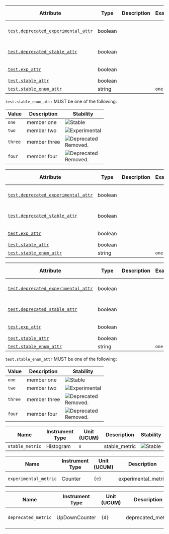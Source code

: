 <!-- semconv test -->
| Attribute  | Type | Description  | Examples  | [Requirement Level](https://opentelemetry.io/docs/specs/semconv/general/attribute-requirement-level/) | Stability |
|---|---|---|---|---|---|
| [`test.deprecated_experimental_attr`](stable_badges_expected.md) | boolean |  |  | `Required` | ![Deprecated](https://img.shields.io/badge/-deprecated-red)<br>Removed. |
| [`test.deprecated_stable_attr`](stable_badges_expected.md) | boolean |  |  | `Required` | ![Deprecated](https://img.shields.io/badge/-deprecated-red)<br>Removed. |
| [`test.exp_attr`](stable_badges_expected.md) | boolean |  |  | `Required` | ![Experimental](https://img.shields.io/badge/-experimental-blue) |
| [`test.stable_attr`](stable_badges_expected.md) | boolean |  |  | `Required` | ![Stable](https://img.shields.io/badge/-stable-lightgreen) |
| [`test.stable_enum_attr`](stable_badges_expected.md) | string |  | `one` | `Recommended` | ![Stable](https://img.shields.io/badge/-stable-lightgreen) |

`test.stable_enum_attr` MUST be one of the following:

| Value  | Description | Stability |
|---|---|---|
| `one` | member one | ![Stable](https://img.shields.io/badge/-stable-lightgreen) |
| `two` | member two | ![Experimental](https://img.shields.io/badge/-experimental-blue) |
| `three` | member three | ![Deprecated](https://img.shields.io/badge/-deprecated-red)<br>Removed. |
| `four` | member four | ![Deprecated](https://img.shields.io/badge/-deprecated-red)<br>Removed. |
<!-- endsemconv -->

<!-- semconv ref_test -->
| Attribute  | Type | Description  | Examples  | [Requirement Level](https://opentelemetry.io/docs/specs/semconv/general/attribute-requirement-level/) | Stability |
|---|---|---|---|---|---|
| [`test.deprecated_experimental_attr`](stable_badges_expected.md) | boolean |  |  | `Required` | ![Deprecated](https://img.shields.io/badge/-deprecated-red)<br>Removed. |
| [`test.deprecated_stable_attr`](stable_badges_expected.md) | boolean |  |  | `Required` | ![Deprecated](https://img.shields.io/badge/-deprecated-red)<br>Removed. |
| [`test.exp_attr`](stable_badges_expected.md) | boolean |  |  | `Required` | ![Experimental](https://img.shields.io/badge/-experimental-blue) |
| [`test.stable_attr`](stable_badges_expected.md) | boolean |  |  | `Required` | ![Stable](https://img.shields.io/badge/-stable-lightgreen) |
| [`test.stable_enum_attr`](stable_badges_expected.md) | string |  | `one` | `Recommended` | ![Stable](https://img.shields.io/badge/-stable-lightgreen) |
<!-- endsemconv -->

<!-- semconv extends_test(full) -->
| Attribute  | Type | Description  | Examples  | [Requirement Level](https://opentelemetry.io/docs/specs/semconv/general/attribute-requirement-level/) | Stability |
|---|---|---|---|---|---|
| [`test.deprecated_experimental_attr`](stable_badges_expected.md) | boolean |  |  | `Required` | ![Deprecated](https://img.shields.io/badge/-deprecated-red)<br>Removed. |
| [`test.deprecated_stable_attr`](stable_badges_expected.md) | boolean |  |  | `Required` | ![Deprecated](https://img.shields.io/badge/-deprecated-red)<br>Removed. |
| [`test.exp_attr`](stable_badges_expected.md) | boolean |  |  | `Required` | ![Experimental](https://img.shields.io/badge/-experimental-blue) |
| [`test.stable_attr`](stable_badges_expected.md) | boolean |  |  | `Required` | ![Stable](https://img.shields.io/badge/-stable-lightgreen) |
| [`test.stable_enum_attr`](stable_badges_expected.md) | string |  | `one` | `Recommended` | ![Stable](https://img.shields.io/badge/-stable-lightgreen) |

`test.stable_enum_attr` MUST be one of the following:

| Value  | Description | Stability |
|---|---|---|
| `one` | member one | ![Stable](https://img.shields.io/badge/-stable-lightgreen) |
| `two` | member two | ![Experimental](https://img.shields.io/badge/-experimental-blue) |
| `three` | member three | ![Deprecated](https://img.shields.io/badge/-deprecated-red)<br>Removed. |
| `four` | member four | ![Deprecated](https://img.shields.io/badge/-deprecated-red)<br>Removed. |
<!-- endsemconv -->

<!-- semconv stable_metric(metric_table) -->
| Name     | Instrument Type | Unit (UCUM) | Description    | Stability |
| -------- | --------------- | ----------- | -------------- | --------- |
| `stable_metric` | Histogram | `s` | stable_metric | ![Stable](https://img.shields.io/badge/-stable-lightgreen) |
<!-- endsemconv -->

<!-- semconv experimental_metric(metric_table) -->
| Name     | Instrument Type | Unit (UCUM) | Description    | Stability |
| -------- | --------------- | ----------- | -------------- | --------- |
| `experimental_metric` | Counter | `{e}` | experimental_metric | ![Experimental](https://img.shields.io/badge/-experimental-blue) |
<!-- endsemconv -->

<!-- semconv deprecated_metric(metric_table) -->
| Name     | Instrument Type | Unit (UCUM) | Description    | Stability |
| -------- | --------------- | ----------- | -------------- | --------- |
| `deprecated_metric` | UpDownCounter | `{d}` | deprecated_metric | ![Deprecated](https://img.shields.io/badge/-deprecated-red)<br>Removed. |
<!-- endsemconv -->